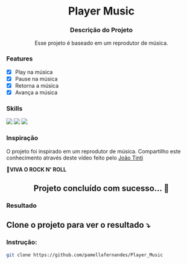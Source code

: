 <h1 align="center">Player Music</h1>

<h3 align="center">Descrição do Projeto</h3>

<p align="center">Esse projeto é baseado em um reprodutor de música.</p>

### Features

- [x] Play na música
- [x] Pause na música
- [x] Retorna a música
- [x] Avança a música 

### Skills

<div>
<img src="https://img.shields.io/badge/HTML5-E34F26?style=for-the-badge&logo=html5&logoColor=white">

<img src="https://img.shields.io/badge/CSS-1e79e2?&style=for-the-badge&logo=css3&logoColor=white">

<img src="https://img.shields.io/badge/JavaScript-F7DF1E?style=for-the-badge&logo=javascript&logoColor=black">
</div>

### Inspiração

<p> O projeto foi inspirado em um reprodutor de música. Compartilho este conhecimento através deste vídeo feito pelo <a href="https://www.youtube.com/watch?v=gFP7A_umApE&list=PLJ8PYFcmwFOxmqYNlo_H8TYVSDLxB8HdR&index=2">João Tinti</a></p>
 🎸<strong>VIVA O ROCK N' ROLL</strong>

<h2 align="center"> 
	Projeto concluído com sucesso... 🚀
</h2>

### Resultado

 <h2 align="left">
    Clone o projeto para ver o resultado ⤵️
  </h2>

### Instrução:
```sh
git clone https://github.com/pamellafernandes/Player_Music
```
